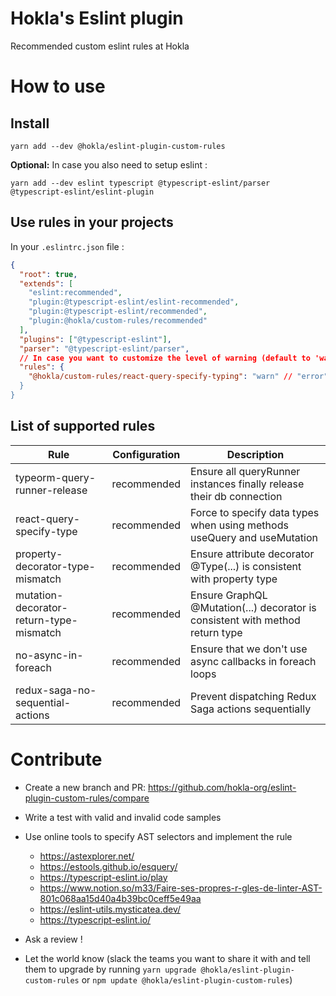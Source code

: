 # Hokla's Eslint plugin

Recommended custom eslint rules at Hokla

# How to use

## Install

```
yarn add --dev @hokla/eslint-plugin-custom-rules
```

**Optional:** In case you also need to setup eslint :

```
yarn add --dev eslint typescript @typescript-eslint/parser @typescript-eslint/eslint-plugin
```

## Use rules in your projects

In your `.eslintrc.json` file :

```json
{
  "root": true,
  "extends": [
    "eslint:recommended",
    "plugin:@typescript-eslint/eslint-recommended",
    "plugin:@typescript-eslint/recommended",
    "plugin:@hokla/custom-rules/recommended"
  ],
  "plugins": ["@typescript-eslint"],
  "parser": "@typescript-eslint/parser",
  // In case you want to customize the level of warning (default to 'warn')
  "rules": {
    "@hokla/custom-rules/react-query-specify-typing": "warn" // "error" | "warn
  }
}
```

## List of supported rules

| Rule                                    | Configuration | Description                                                                   |
| --------------------------------------- | ------------- | ----------------------------------------------------------------------------- |
| typeorm-query-runner-release            | recommended   | Ensure all queryRunner instances finally release their db connection          |
| react-query-specify-type                | recommended   | Force to specify data types when using methods useQuery and useMutation       |
| property-decorator-type-mismatch        | recommended   | Ensure attribute decorator @Type(...) is consistent with property type        |
| mutation-decorator-return-type-mismatch | recommended   | Ensure GraphQL @Mutation(...) decorator is consistent with method return type |
| no-async-in-foreach                     | recommended   | Ensure that we don't use async callbacks in foreach loops                     |
| redux-saga-no-sequential-actions        | recommended   | Prevent dispatching Redux Saga actions sequentially                           |

# Contribute

- Create a new branch and PR: https://github.com/hokla-org/eslint-plugin-custom-rules/compare

- Write a test with valid and invalid code samples

- Use online tools to specify AST selectors and implement the rule

  - https://astexplorer.net/
  - https://estools.github.io/esquery/
  - https://typescript-eslint.io/play
  - https://www.notion.so/m33/Faire-ses-propres-r-gles-de-linter-AST-801c068aa15d40a4b39bc0ceff5e49aa
  - https://eslint-utils.mysticatea.dev/
  - https://typescript-eslint.io/

- Ask a review !

- Let the world know (slack the teams you want to share it with and tell them to upgrade by running `yarn upgrade @hokla/eslint-plugin-custom-rules` or `npm update @hokla/eslint-plugin-custom-rules`)
